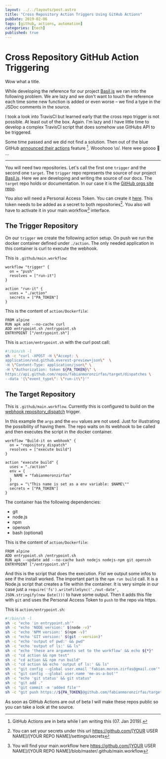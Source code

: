 ```yaml
---
layout: ../../layouts/post.astro
title: "Cross Repository Action Triggers Using GitHub Actions"
pubDate: 2019-02-06
tags: [github, actions, automation]
categories: [tech]
published: true
---
```


# Cross Repository GitHub Action Triggering

Wow what a title.

While developing the reference for our project [Basil.js](https://github.com/basiljs/basil.js) we ran into the following problem. We are lazy and we don't want to touch the reference each time some new function is added or even worse – we find a type in the JSDoc comments in the source.

I took a look into TravisCI but learned early that the cross repo trigger is not possible. At least out of the box. Again. I'm lazy and I have little time to develop a complex TravisCI script that does somehow use GitHubs API to be triggered.

Some time passed and we did not find a solution. Then out of the blue GitHub [announced their actions](https://github.com/features/actions) feature [^actions]. Wooohooo \o/. Here wee goooo 🎢 …

---

You will need two repositories. Let's call the first one `trigger` and the second one `target`. The `trigger` repo represents the source of our project [Basil.js](https://github.com/basiljs/basil.js). Here we are developing and writing the source of our docs. The `target` repo holds or documentation. In our case it is the [GitHub orgs site repo](https://github.com/basiljs/basiljs.github.io).

You also will need a Personal Access Token. You can create it [here](https://github.com/settings/tokens). This token needs to be added as a secret to both repositories[^secret]. You also will have to activate it in your main.workflow[^mainwf] interface.

## The Trigger Repository

On our `trigger` we create the following action setup. On push we run the docker container defined under `./action`. The only needed application in this container is curl to execute the webhook.

This is `.github/main.workflow`:

```text
workflow "trigger" {
  on = "push"
  resolves = ["run-it"]
}

action "run-it" {
  uses = "./action"
  secrets = ["PA_TOKEN"]
}
```

This is the content of `action/Dockerfile`:

```docker
FROM alpine
RUN apk add --no-cache curl
ADD entrypoint.sh /entrypoint.sh
ENTRYPOINT ["/entrypoint.sh"]
```

This is `action/entrypoint.sh` with the curl post call:

```bash
#!/bin/sh -l
sh -c "curl -XPOST -H \"Accept: \
application/vnd.github.everest-preview+json\"  \
-H \"Content-Type: application/json\" \
-H \"Authorization: token ${PA_TOKEN}\" \
https://api.github.com/repos/fabianmoronzirfas/target/dispatches \
--data '{\"event_type\": \"run-it\"}'"
```

## The Target Repository

This is `.github/main.workflow`. Currently this is configured to build on the [webhook repository_dispatch](https://developer.github.com/actions/creating-workflows/triggering-a-repositorydispatch-webhook/) trigger.

In this example the `args` and the `env` values are not used. Just for illustrating the possibility of having them. The repo waits on its webhook to be called and then executes the script in the docker container.

```text
workflow "Build-it on webhook" {
  on = "repository_dispatch"
  resolves = ["execute build"]
}

action "execute build" {
  uses = "./action"
  env = {
    NAME = "fabianmoronzirfas"
  }
  args = "\"This name is set as a env variable: $NAME\""
  secrets = ["PA_TOKEN"]
}

```

The container has the following dependencies:

- git
- node.js
- npm
- openssh
- bash (optional)

This is the content of `action/Dockerfile`:

```docker
FROM alpine
ADD entrypoint.sh /entrypoint.sh
RUN apk --update add --no-cache bash nodejs nodejs-npm git openssh
ENTRYPOINT ["/entrypoint.sh"]
```

And this is the script that does the execution. Fist we output some infos to see if the install worked. The important part is the `npm run build` call. It is a Node.js script that creates a file within the container. It is very simple in our case just a `require('fs').writeFileSync('./out-date', JSON.stringify(new Date()))` to have some output.
Then it adds this file with `git` and uses the Personal Access Token to `push` to the repo via https.

This is `action/entrypoint.sh`:

```bash
#!/bin/sh -l
sh -c "echo 'in entrypoint.sh'"
sh -c "echo 'NODE version:' $(node -v)"
sh -c "echo 'NPM version:' $(npm -v)"
sh -c "echo 'GIT version:' $(git --version)"
sh -c "echo 'output of pwd:' && pwd"
sh -c "echo 'output of ls:' && ls"
sh -c "echo 'these are arguments set to the workflow' && echo ${*}"
sh -c "cd action && npm test"
sh -c "cd action && npm run build"
sh -c "cd action && echo 'output of ls:' && ls"
sh -c "git config --global user.email 'fabian.moron.zirfas@gmail.com'"
sh -c "git config --global user.name 'me-as-a-bot'"
sh -c "echo 'git status' && git status"
sh -c "git add ."
sh -c "git commit -m 'added file'"
sh -c "git push https://${PA_TOKEN}@github.com/fabianmoronzirfas/target.git"
```

As soon as GitHub Actions are out of beta I will make these repos public so you can take a look at the source.

[^actions]: GitHub Actions are in beta while I am writing this (07. Jan 2019).
[^secret]: You can set your secrets under this url https://github.com/[YOUR USER NAME]/[YOUR REPO NAME]/settings/secrets
[^mainwf]: You will find your main.workflow here https://github.com/[YOUR USER NAME]/[YOUR REPO NAME]/blob/master/.github/main.workflow
